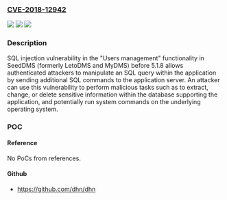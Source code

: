 ### [CVE-2018-12942](https://cve.mitre.org/cgi-bin/cvename.cgi?name=CVE-2018-12942)
![](https://img.shields.io/static/v1?label=Product&message=n%2Fa&color=blue)
![](https://img.shields.io/static/v1?label=Version&message=n%2Fa&color=blue)
![](https://img.shields.io/static/v1?label=Vulnerability&message=n%2Fa&color=brighgreen)

### Description

SQL injection vulnerability in the "Users management" functionality in SeedDMS (formerly LetoDMS and MyDMS) before 5.1.8 allows authenticated attackers to manipulate an SQL query within the application by sending additional SQL commands to the application server. An attacker can use this vulnerability to perform malicious tasks such as to extract, change, or delete sensitive information within the database supporting the application, and potentially run system commands on the underlying operating system.

### POC

#### Reference
No PoCs from references.

#### Github
- https://github.com/dhn/dhn

